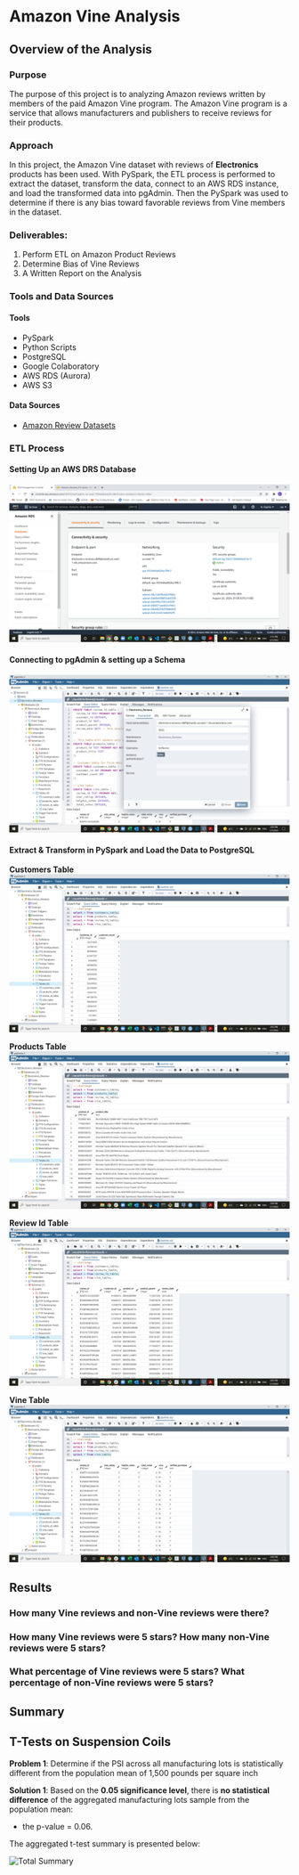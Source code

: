 # Amazon Vine Analysis

## Overview of the Analysis

### Purpose

The purpose of this project is to analyzing Amazon reviews written by members of the paid Amazon Vine program. The Amazon Vine program is a service that allows manufacturers and publishers to receive reviews for their products. 

### Approach

In this project, the Amazon Vine dataset with reviews of **Electronics** products has been used. With PySpark, the ETL process is performed to extract the dataset, transform the data, connect to an AWS RDS instance, and load the transformed data into pgAdmin. Then the PySpark was used to determine if there is any bias toward favorable reviews from Vine members in the dataset. 

### Deliverables: 

1. Perform ETL on Amazon Product Reviews
2. Determine Bias of Vine Reviews
3. A Written Report on the Analysis 

### Tools and Data Sources

#### Tools

- PySpark
- Python Scripts
- PostgreSQL
- Google Colaboratory
- AWS RDS (Aurora)
- AWS S3

#### Data Sources

- [Amazon Review Datasets](https://s3.amazonaws.com/amazon-reviews-pds/tsv/index.txt)

### ETL Process

#### Setting Up an AWS DRS Database

![RDS DB](/Resources/aws_rds_db.png)

#### Connecting to pgAdmin & setting up a Schema

![Connection](/Resources/aws_server_connection_from_pgadmin.png)

#### Extract & Transform in PySpark and Load the Data to PostgreSQL

**Customers Table**
![Customers_Table](/Resources/customers_table.png)

**Products Table**
![Products_Table](/Resources/products_table.png)

**Review Id Table**
![Review_Id_Table](/Resources/review_id_table.png)

**Vine Table**
![Vine_Table](/Resources/vine_table.png)

## Results

### How many Vine reviews and non-Vine reviews were there?

### How many Vine reviews were 5 stars? How many non-Vine reviews were 5 stars?

### What percentage of Vine reviews were 5 stars? What percentage of non-Vine reviews were 5 stars?

## Summary

## T-Tests on Suspension Coils

**Problem 1**: Determine if the PSI across all manufacturing lots is statistically different from the population mean of 1,500 pounds per square inch

**Solution 1**: Based on the **0.05 significance level**, there is **no statistical difference** of the aggregated manufacturing lots sample from the population mean: 

- the p-value = 0.06.

The aggregated t-test summary is presented below:

![Total Summary](/Resources/Total_T.test.png)